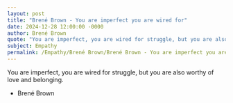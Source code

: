 ```yaml
---
layout: post
title: "Brené Brown - You are imperfect you are wired for"
date: 2024-12-28 12:00:00 -0000
author: Brené Brown
quote: "You are imperfect, you are wired for struggle, but you are also worthy of love and belonging."
subject: Empathy
permalink: /Empathy/Brené Brown/Brené Brown - You are imperfect you are wired for
---
```


You are imperfect, you are wired for struggle, but you are also worthy of love and belonging.

- Brené Brown
